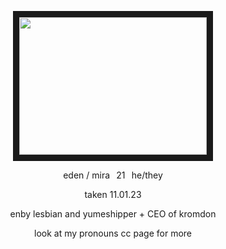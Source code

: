 <p align="center">
<img src="https://files.catbox.moe/bxunal.png" width="300" height="220" border="10"/>
<p align="center">
eden / mira⠀21⠀he/they
<p align="center">
taken 11.01.23
<p align="center">
enby lesbian and yumeshipper + CEO of kromdon
<p align="center">
look at my pronouns cc page for more

